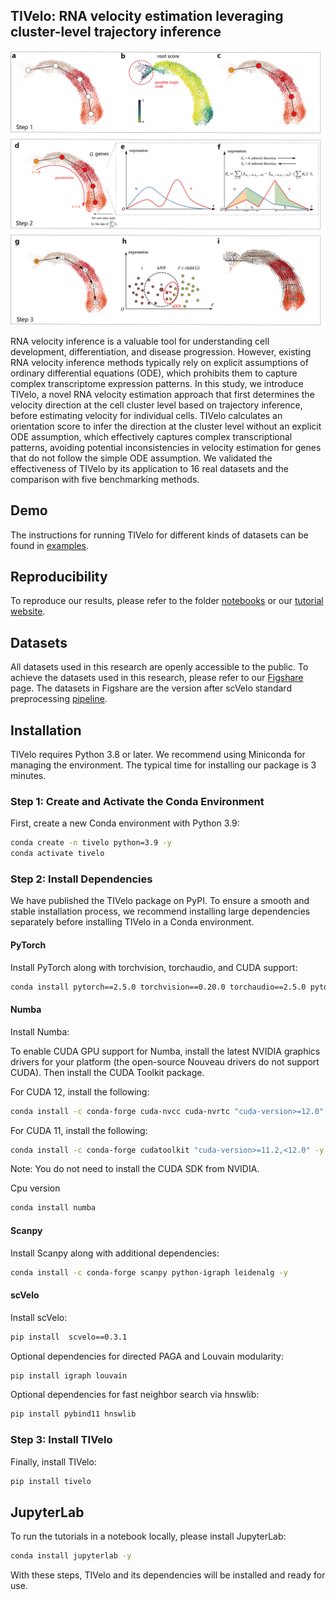 ## TIVelo: RNA velocity estimation leveraging cluster-level trajectory inference

![workflow_compressed](https://github.com/aqlkzf/typoraimg/raw/main//imgmac/workflow_compressed.png)



RNA velocity inference is a valuable tool for understanding cell development, differentiation, and disease progression. However, existing RNA velocity inference methods typically rely on explicit assumptions of ordinary differential equations (ODE), which prohibits them to capture complex transcriptome expression patterns. In this study, we introduce TIVelo, a novel RNA velocity estimation approach that first determines the velocity direction at the cell cluster level based on trajectory inference, before estimating velocity for individual cells. TIVelo calculates an orientation score to infer the direction at the cluster level without an explicit ODE assumption, which effectively captures complex transcriptional patterns, avoiding potential inconsistencies in velocity estimation for genes that do not follow the simple ODE assumption. We validated the effectiveness of TIVelo by its application to 16 real datasets and the comparison with five benchmarking methods.

## Demo
The instructions for running TIVelo for different kinds of datasets can be found in [examples](https://github.com/cuhklinlab/TIVelo/tree/main/examples).

## Reproducibility 
To reproduce our results, please refer to the folder [notebooks](https://github.com/cuhklinlab/TIVelo/tree/main/docs/source/notebooks/notebooks) or our [tutorial website](https://tivelo.readthedocs.io/en/latest/).

## Datasets 
All datasets used in this research are openly accessible to the public. To achieve the datasets used in this research, please refer to our [Figshare](https://figshare.com/s/d95ebd3f89e991047c07) page. The datasets in Figshare are the version after scVelo standard preprocessing [pipeline](https://scvelo.readthedocs.io/en/stable/VelocityBasics.html).

## Installation

TIVelo requires Python 3.8 or later. We recommend using Miniconda for managing the environment. The typical time for installing our package is 3 minutes.

### Step 1: Create and Activate the Conda Environment
First, create a new Conda environment with Python 3.9:
```bash
conda create -n tivelo python=3.9 -y
conda activate tivelo
```

### Step 2: Install Dependencies

We have published the TIVelo package on PyPI. To ensure a smooth and stable installation process, we recommend installing large dependencies separately before installing TIVelo in a Conda environment.

#### PyTorch
Install PyTorch along with torchvision, torchaudio, and CUDA support:
```bash
conda install pytorch==2.5.0 torchvision==0.20.0 torchaudio==2.5.0 pytorch-cuda=12.1 -c pytorch -c nvidia -y
```

#### Numba
Install Numba:

To enable CUDA GPU support for Numba, install the latest NVIDIA graphics drivers for your platform (the open-source Nouveau drivers do not support CUDA). Then install the CUDA Toolkit package.

For CUDA 12, install the following:
```bash
conda install -c conda-forge cuda-nvcc cuda-nvrtc "cuda-version>=12.0" -y
```

For CUDA 11, install the following:
```bash
conda install -c conda-forge cudatoolkit "cuda-version>=11.2,<12.0" -y
```

Note: You do not need to install the CUDA SDK from NVIDIA.

Cpu version
```bash
conda install numba
```

#### Scanpy
Install Scanpy along with additional dependencies:
```bash
conda install -c conda-forge scanpy python-igraph leidenalg -y
```

#### scVelo
Install scVelo:
```bash
pip install  scvelo==0.3.1
```

Optional dependencies for directed PAGA and Louvain modularity:
```bash
pip install igraph louvain
```

Optional dependencies for fast neighbor search via hnswlib:
```bash
pip install pybind11 hnswlib
```

### Step 3: Install TIVelo
Finally, install TIVelo:
```bash
pip install tivelo
```

## JupyterLab
To run the tutorials in a notebook locally, please install JupyterLab:
```bash
conda install jupyterlab -y
```

With these steps, TIVelo and its dependencies will be installed and ready for use.

